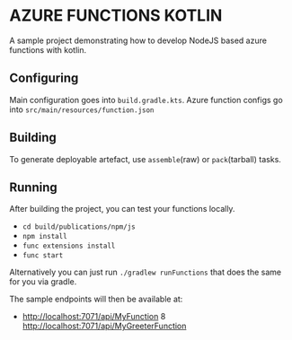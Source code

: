 # AZURE FUNCTIONS KOTLIN
A sample project demonstrating how to develop NodeJS based azure functions with kotlin.

## Configuring
Main configuration goes into `build.gradle.kts`.
Azure function configs go into `src/main/resources/function.json`

## Building
To generate deployable artefact, use `assemble`(raw) or `pack`(tarball) tasks.

## Running
After building the project, you can test your functions locally.
* `cd build/publications/npm/js`
* `npm install`
* `func extensions install`
* `func start`

Alternatively you can just run `./gradlew runFunctions` that does the same for you via gradle.

The sample endpoints will then be available at:
* [http://localhost:7071/api/MyFunction](http://localhost:7071/api/MyFunction)
8 [http://localhost:7071/api/MyGreeterFunction](http://localhost:7071/api/MyGreeterFunction)